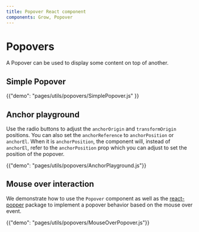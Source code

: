 ```yaml
---
title: Popover React component
components: Grow, Popover
---
```


# Popovers

<p class="description">A Popover can be used to display some content on top of another.</p>

## Simple Popover

{{"demo": "pages/utils/popovers/SimplePopover.js" }}

## Anchor playground

Use the radio buttons to adjust the `anchorOrigin` and `transformOrigin` positions.
You can also set the `anchorReference` to `anchorPosition` or `anchorEl`.
When it is `anchorPosition`, the component will, instead of `anchorEl`,
refer to the `anchorPosition` prop which you can adjust to set
the position of the popover.

{{"demo": "pages/utils/popovers/AnchorPlayground.js"}}

## Mouse over interaction

We demonstrate how to use the `Popover` component as well as the [react-popper](https://github.com/FezVrasta/react-popper) package to implement a popover behavior based on the mouse over event.

{{"demo": "pages/utils/popovers/MouseOverPopover.js"}}
